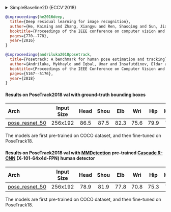 <!-- [ALGORITHM] -->

<details>
<summary>SimpleBaseline2D (ECCV'2018)</summary>

```bibtex
@inproceedings{xiao2018simple,
  title={Simple baselines for human pose estimation and tracking},
  author={Xiao, Bin and Wu, Haiping and Wei, Yichen},
  booktitle={Proceedings of the European conference on computer vision (ECCV)},
  pages={466--481},
  year={2018}
}
```

</details>

<!-- [BACKBONE] -->

```bibtex
@inproceedings{he2016deep,
  title={Deep residual learning for image recognition},
  author={He, Kaiming and Zhang, Xiangyu and Ren, Shaoqing and Sun, Jian},
  booktitle={Proceedings of the IEEE conference on computer vision and pattern recognition},
  pages={770--778},
  year={2016}
}
```

<!-- [DATASET] -->

```bibtex
@inproceedings{andriluka2018posetrack,
  title={Posetrack: A benchmark for human pose estimation and tracking},
  author={Andriluka, Mykhaylo and Iqbal, Umar and Insafutdinov, Eldar and Pishchulin, Leonid and Milan, Anton and Gall, Juergen and Schiele, Bernt},
  booktitle={Proceedings of the IEEE Conference on Computer Vision and Pattern Recognition},
  pages={5167--5176},
  year={2018}
}
```

#### Results on PoseTrack2018 val with ground-truth bounding boxes

| Arch  | Input Size | Head | Shou | Elb | Wri | Hip | Knee | Ankl | Total  | ckpt    | log     |
| :--- | :--------: | :------: |:------: |:------: |:------: |:------: |:------: | :------: | :------: |:------: |:------: |
| [pose_resnet_50](/configs/body/2d_kpt_sview_rgb_img/topdown_heatmap/posetrack18/res50_posetrack18_256x192.py) | 256x192 | 86.5 | 87.5 | 82.3 | 75.6 | 79.9 | 78.6 | 74.0 | 81.0 | [ckpt](https://download.openmmlab.com/mmpose/top_down/resnet/res50_posetrack18_256x192-a62807c7_20201028.pth) | [log](https://download.openmmlab.com/mmpose/top_down/resnet/res50_posetrack18_256x192_20201028.log.json) |

The models are first pre-trained on COCO dataset, and then fine-tuned on PoseTrack18.

#### Results on PoseTrack2018 val with [MMDetection](https://github.com/open-mmlab/mmdetection) pre-trained [Cascade R-CNN](https://download.openmmlab.com/mmdetection/v2.0/cascade_rcnn/cascade_rcnn_x101_64x4d_fpn_20e_coco/cascade_rcnn_x101_64x4d_fpn_20e_coco_20200509_224357-051557b1.pth) (X-101-64x4d-FPN) human detector

| Arch  | Input Size | Head | Shou | Elb | Wri | Hip | Knee | Ankl | Total  | ckpt    | log     |
| :--- | :--------: | :------: |:------: |:------: |:------: |:------: |:------: | :------: | :------: |:------: |:------: |
| [pose_resnet_50](/configs/body/2d_kpt_sview_rgb_img/topdown_heatmap/posetrack18/res50_posetrack18_256x192.py) | 256x192 | 78.9 | 81.9 | 77.8 | 70.8 | 75.3 | 73.2 | 66.4 | 75.2 | [ckpt](https://download.openmmlab.com/mmpose/top_down/resnet/res50_posetrack18_256x192-a62807c7_20201028.pth) | [log](https://download.openmmlab.com/mmpose/top_down/resnet/res50_posetrack18_256x192_20201028.log.json) |

The models are first pre-trained on COCO dataset, and then fine-tuned on PoseTrack18.
